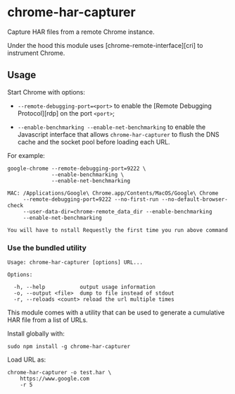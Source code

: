 chrome-har-capturer
===================

Capture HAR files from a remote Chrome instance.

Under the hood this module uses [chrome-remote-interface][cri] to instrument
Chrome.

Usage
-----

Start Chrome with options:

- `--remote-debugging-port=<port>` to enable the
  [Remote Debugging Protocol][rdp] on the port `<port>`;

- `--enable-benchmarking --enable-net-benchmarking` to enable the Javascript
  interface that allows `chrome-har-capturer` to flush the DNS cache and the
  socket pool before loading each URL.

For example:

    google-chrome --remote-debugging-port=9222 \
                  --enable-benchmarking \
                  --enable-net-benchmarking
                
    MAC: /Applications/Google\ Chrome.app/Contents/MacOS/Google\ Chrome 
         --remote-debugging-port=9222 --no-first-run --no-default-browser-check 
         --user-data-dir=chrome-remote_data_dir --enable-benchmarking 
         --enable-net-benchmarking
         
    You will have to nstall Requestly the first time you run above command

### Use the bundled utility

    Usage: chrome-har-capturer [options] URL...

    Options:

      -h, --help           output usage information
      -o, --output <file>  dump to file instead of stdout
      -r, --reloads <count> reload the url multiple times

This module comes with a utility that can be used to generate a cumulative HAR
file from a list of URLs.

Install globally with:

    sudo npm install -g chrome-har-capturer

Load  URL as:

    chrome-har-capturer -o test.har \
        https://www.google.com
        -r 5

